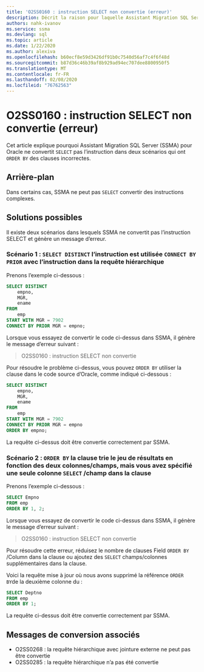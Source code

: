 ```yaml
---
title: 'O2SS0160 : instruction SELECT non convertie (erreur)'
description: Décrit la raison pour laquelle Assistant Migration SQL Server (SSMA) pour Oracle ne convertit pas l’instruction SELECT dans deux scénarios qui ont des clauses ORDER BY mal formées.
authors: nahk-ivanov
ms.service: ssma
ms.devlang: sql
ms.topic: article
ms.date: 1/22/2020
ms.author: alexiva
ms.openlocfilehash: b60ecf8e59d3426df91b0c7540d56af7c4f6f48d
ms.sourcegitcommit: b87d36c46b39af8b929ad94ec707dee8800950f5
ms.translationtype: MT
ms.contentlocale: fr-FR
ms.lasthandoff: 02/08/2020
ms.locfileid: "76762563"
---
```

# <a name="o2ss0160-select-statement-not-converted-error"></a>O2SS0160 : instruction SELECT non convertie (erreur)

Cet article explique pourquoi Assistant Migration SQL Server (SSMA) pour Oracle ne convertit `SELECT` pas l’instruction dans deux scénarios qui ont `ORDER BY` des clauses incorrectes.

## <a name="background"></a>Arrière-plan

Dans certains cas, SSMA ne peut pas `SELECT` convertir des instructions complexes.

## <a name="possible-remedies"></a>Solutions possibles

Il existe deux scénarios dans lesquels SSMA ne convertit pas l’instruction SELECT et génère un message d’erreur.

### <a name="scenario-1-select-distinct-statement-is-used-with-connect-by-prior-statement-in-the-hierarchical-query"></a>Scénario 1 : `SELECT DISTINCT` l’instruction est utilisée `CONNECT BY PRIOR` avec l’instruction dans la requête hiérarchique

Prenons l’exemple ci-dessous :

```sql
SELECT DISTINCT
    empno,
    MGR,
    ename
FROM
    emp
START WITH MGR = 7902
CONNECT BY PRIOR MGR = empno;
```

Lorsque vous essayez de convertir le code ci-dessus dans SSMA, il génère le message d’erreur suivant :

> O2SS0160 : instruction SELECT non convertie

Pour résoudre le problème ci-dessus, vous pouvez `ORDER BY` utiliser la clause dans le code source d’Oracle, comme indiqué ci-dessous :

```sql
SELECT DISTINCT
    empno,
    MGR,
    ename
FROM
    emp
START WITH MGR = 7902
CONNECT BY PRIOR MGR = empno
ORDER BY empno;
```

La requête ci-dessus doit être convertie correctement par SSMA.

### <a name="scenario-2-order-by-clause-sorts-the-result-set-based-on-the-two-columnsfields-but-you-have-specified-only-one-columnfield-in-select-clause"></a>Scénario 2 : `ORDER BY` la clause trie le jeu de résultats en fonction des deux colonnes/champs, mais vous avez spécifié une seule colonne `SELECT` /champ dans la clause

Prenons l’exemple ci-dessous :

```sql
SELECT Empno
FROM emp
ORDER BY 1, 2;
```

Lorsque vous essayez de convertir le code ci-dessus dans SSMA, il génère le message d’erreur suivant :

> O2SS0160 : instruction SELECT non convertie

Pour résoudre cette erreur, réduisez le nombre de clauses Field `ORDER BY` /Column dans la clause ou ajoutez des `SELECT` champs/colonnes supplémentaires dans la clause.

Voici la requête mise à jour où nous avons supprimé la référence `ORDER BY`de la deuxième colonne du :

```sql
SELECT Deptno
FROM emp
ORDER BY 1;
```

La requête ci-dessus doit être convertie correctement par SSMA.

## <a name="related-conversion-messages"></a>Messages de conversion associés

* O2SS0268 : la requête hiérarchique avec jointure externe ne peut pas être convertie
* O2SS0285 : la requête hiérarchique n’a pas été convertie
